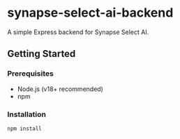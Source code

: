 # synapse-select-ai-backend

A simple Express backend for Synapse Select AI.

## Getting Started

### Prerequisites

- Node.js (v18+ recommended)
- npm

### Installation

```sh
npm install
```